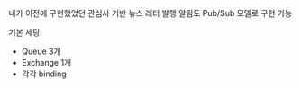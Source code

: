 
내가 이전에 구현했었던 관심사 기반 뉴스 레터 발행 알림도 Pub/Sub 모델로 구현 가능 

기본 세팅 
- Queue 3개 
- Exchange 1개 
- 각각 binding 


	